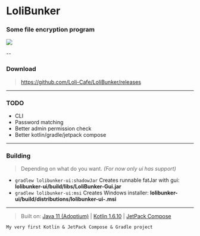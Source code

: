 # LoliBunker
### Some file encryption program

<p align="left">
     <a href="https://imgur.com/a/5g5xVkO"><img src="https://i.imgur.com/Ii2SwnK.png"/></a>
</p>

--
### Download
> https://github.com/Loli-Cafe/LoliBunker/releases

---
### TODO
- CLI
- Password matching
- Better admin permission check
- Better kotlin/gradle/jetpack compose

---
### Building
> Depending on what do you want. *(For now only ui has support)*
- `gradlew lolibunker-ui:shadowJar` Creates runnable fatJar with gui: **lolibunker-ui/build/libs/LoliBunker-Gui.jar**
- `gradlew lolibunker-ui:msi` Creates Windows installer: **lolibunker-ui/build/distributions/lolibunker-ui-<version>.msi**

---
> Built on: [Java 11 (Adoptium)](https://adoptium.net/?variant=openjdk11&jvmVariant=hotspot) | [Kotlin 1.6.10](https://kotlinlang.org/) | [JetPack Compose](https://www.jetbrains.com/lp/compose-desktop/)

`My very first Kotlin & JetPack Compose & Gradle project`